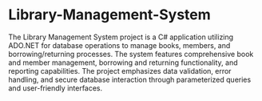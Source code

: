 # Library-Management-System
The Library Management System project is a C# application utilizing ADO.NET for database operations to manage books, members, and borrowing/returning processes. The system features comprehensive book and member management, borrowing and returning functionality, and reporting capabilities. The project emphasizes data validation, error handling, and secure database interaction through parameterized queries and user-friendly interfaces.
